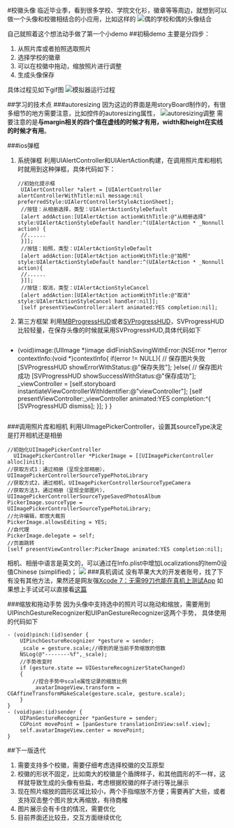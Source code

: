 #校徽头像
临近毕业季，看到很多学校、学院文化衫，徽章等等周边，就想到可以做一个头像和校徽相结合的小应用，比如这样的
![偶的学校和偶的头像结合](http://7xrh2s.com1.z0.glb.clouddn.com/iosbadge1.JPG)

自己就照着这个想法动手做了第一个小demo
##初稿demo
主要是分四步：

1. 从照片库或者拍照选取照片
2. 选择学校的徽章
3. 可以在校徽中拖动，缩放照片进行调整
4. 生成头像保存

具体过程见如下gif图
![模拟器运行过程](http://7xrh2s.com1.z0.glb.clouddn.com/iosNJUAvatar.gif)

##学习的技术点
###autoresizing
因为这边的界面是用storyBoard制作的，有很多细节的地方需要注意，比如控件的autoresizing属性，
![autoresizing调整](http://upload-images.jianshu.io/upload_images/1290592-72cb00378fb32231.png?imageMogr2/auto-orient/strip%7CimageView2/2/w/1240)
需要注意的是**与margin相关的四个值在虚线的时候才有用，width和height在实线的时候才有用**。

###ios弹框
1. 系统弹框
   利用UIAlertController和UIAlertAction构建，在调用照片库和相机时就用到这种弹框，具体代码如下：
   
   ~~~
   //初始化提示框
    UIAlertController *alert = [UIAlertController alertControllerWithTitle:nil message:nil preferredStyle:UIAlertControllerStyleActionSheet];
    //按钮：从相册选择，类型：UIAlertActionStyleDefault
    [alert addAction:[UIAlertAction actionWithTitle:@"从相册选择" style:UIAlertActionStyleDefault handler:^(UIAlertAction * _Nonnull action) {
    //......
    }]];
    //按钮：拍照，类型：UIAlertActionStyleDefault
    [alert addAction:[UIAlertAction actionWithTitle:@"拍照" style:UIAlertActionStyleDefault handler:^(UIAlertAction * _Nonnull action){
    //......
    }]];
    //按钮：取消，类型：UIAlertActionStyleCancel
    [alert addAction:[UIAlertAction actionWithTitle:@"取消" style:UIAlertActionStyleCancel handler:nil]];
    [self presentViewController:alert animated:YES completion:nil];
   ~~~
   
2. 第三方框架
利用[MBProgressHUD](https://github.com/jdg/MBProgressHUD)或者[SVProgressHUD](https://github.com/TransitApp/SVProgressHUD
)，SVProgressHUD比较轻量，在保存头像的时候就采用SVProgressHUD,具体代码如下

	~~~
- (void)image:(UIImage *)image didFinishSavingWithError:(NSError *)error contextInfo:(void *)contextInfo{
  	  if(error != NULL){
        	// 保存图片失败
        	[SVProgressHUD showErrorWithStatus:@"保存失败"];
    	}else{
       	 // 保存图片成功
        	[SVProgressHUD showSuccessWithStatus:@"保存成功"];
        	_viewController = [self.storyboard instantiateViewControllerWithIdentifier:@"viewController"];
        	[self presentViewController:_viewController animated:YES completion:^{
            	[SVProgressHUD dismiss];
        	}];
    	}
}
	~~~

###调用照片库和相机
利用UIImagePickerController，设置其sourceType决定是打开相机还是相册

~~~
//初始化UIImagePickerController
  UIImagePickerController *PickerImage = [[UIImagePickerController alloc]init];
//获取方式1：通过相册（呈现全部相册），UIImagePickerControllerSourceTypePhotoLibrary
//获取方式2，通过相机，UIImagePickerControllerSourceTypeCamera
//获取方法3，通过相册（呈现全部图片），UIImagePickerControllerSourceTypeSavedPhotosAlbum
PickerImage.sourceType = UIImagePickerControllerSourceTypePhotoLibrary;
//允许编辑，即放大裁剪
PickerImage.allowsEditing = YES;
//自代理
PickerImage.delegate = self;
//页面跳转
[self presentViewController:PickerImage animated:YES completion:nil];
~~~

   相机、相册中语言是英文的，可以通过在Info.plist中增加Localizations的Item0设值Chinese (simplified)；
   ![](http://7xrh2s.com1.z0.glb.clouddn.com/iosQQ20160420-0.png)
###真机调试
没有苹果大大的开发者账号，找了下有没有其他方法，果然还是网友强[Xcode 7：无需99刀也能在真机上测试App](http://www.cocoachina.com/ios/20150611/12123.html)
如果想上手试试可以直接看[这篇](http://bouk.co/blog/sideload-iphone/)

###缩放和拖动手势
因为头像中支持选中的照片可以拖动和缩放，需要用到UIPinchGestureRecognizer和UIPanGestureRecognizer这两个手势，
具体使用的代码如下

~~~
- (void)pinch:(id)sender {
    UIPinchGestureRecognizer *gesture = sender;
    _scale = gesture.scale;//得到的是当前手势缩放的倍数
    NSLog(@"--------%f",_scale);
    //手势改变时
    if (gesture.state == UIGestureRecognizerStateChanged)
    {
        //捏合手势中scale属性记录的缩放比例
        _avatarImageView.transform = CGAffineTransformMakeScale(gesture.scale, gesture.scale);
    }
}
- (void)pan:(id)sender {
    UIPanGestureRecognizer *panGesture = sender;
    CGPoint movePoint = [panGesture translationInView:self.view];
    self.avatarImageView.center = movePoint;
}
~~~

##下一版迭代
1. 需要支持多个校徽，需要仔细考虑选择校徽的交互原型
2. 校徽的形状不固定，比如南大的校徽是个盾牌样子，和其他圆形的不一样，这样就导致生成的头像有些扁，考虑根据校徽的样子进行等比展示
3. 现在照片缩放的圆形区域比较小，两个手指缩放不方便；需要再扩大些，或者支持双击整个图片放大再缩放，有待商榷
4. 图片展示会有卡住的情况，需要优化
5. 目前界面还比较丑，交互方面继续优化
